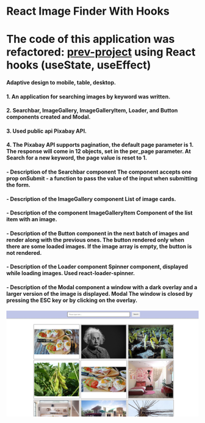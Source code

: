 # React Image Finder With Hooks

# The code of this application was refactored: [prev-project](https://github.com/GnatykOleg/react-image-finder) using React hooks (useState, useEffect)

#### Adaptive design to mobile, table, desktop.

#### 1. An application for searching images by keyword was written.

#### 2. Searchbar, ImageGallery, ImageGalleryItem, Loader, and Button components created and Modal.

#### 3. Used public api Pixabay API.

#### 4. The Pixabay API supports pagination, the default page parameter is 1. The response will come in 12 objects, set in the per_page parameter. At Search for a new keyword, the page value is reset to 1.

#### - Description of the Searchbar component The component accepts one prop onSubmit - a function to pass the value of the input when submitting the form.

#### - Description of the ImageGallery component List of image cards.

#### - Description of the component ImageGalleryItem Component of the list item with an image.

#### - Description of the Button component in the next batch of images and render along with the previous ones. The button rendered only when there are some loaded images. If the image array is empty, the button is not rendered.

#### - Description of the Loader component Spinner component, displayed while loading images. Used react-loader-spinner.

#### - Description of the Modal component a window with a dark overlay and a larger version of the image is displayed. Modal The window is closed by pressing the ESC key or by clicking on the overlay.

![gallery](./public/gallery.jpg)
